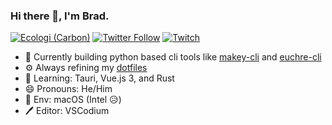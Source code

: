 ### Hi there 👋, I'm Brad.

[![Ecologi (Carbon)](https://img.shields.io/offset-earth/carbon/bradleycwojcik)](https://ecologi.com/bradleycwojcik)
[![Twitter Follow](https://img.shields.io/twitter/follow/boldandbrad?label=Follow&style=social)](https://twitter.com/boldandbrad)
[![Twitch](https://img.shields.io/twitch/status/boldandbrad?style=social)](https://www.twitch.tv/boldandbrad)

- 🔭 Currently building python based cli tools like [makey-cli](https://github.com/boldandbrad/makey-cli) and [euchre-cli](https://github.com/boldandbrad/euchre-cli)
- ⚙️ Always refining my [dotfiles](https://github.com/boldandbrad/dotfiles)
- 🌱 Learning: Tauri, Vue.js 3, and Rust
- 😄 Pronouns: He/Him
- 🍎 Env: macOS (Intel 😥)
- 🖊️ Editor: VSCodium

<!--
**boldandbrad/boldandbrad** is a ✨ _special_ ✨ repository because its `README.md` (this file) appears on your GitHub profile.

Here are some ideas to get you started:

- 🔭 I’m currently working on ...
- 🌱 I’m currently learning ...
- 👯 I’m looking to collaborate on ...
- 🤔 I’m looking for help with ...
- 💬 Ask me about ...
- 📫 How to reach me: ...
- 😄 Pronouns: ...
- ⚡ Fun fact: ...
-->
